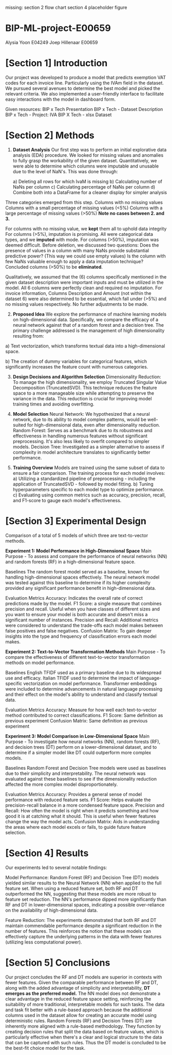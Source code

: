 missing: 
section 2 flow chart
section 4 placeholder figure

# BIP-ML-project-E00659
Alysia Yoon E04249
Joep Hillenaar E00659


# [Section 1] Introduction
Our project was developed to produce a model that predicts exemption VAT codes for each invoice line. Particularly using the IVAm field in the dataset. We pursued several avenues to determine the best model and picked the relevant criteria. We also implemented a user-friendly interface to facilitate easy interactions with the model in dashboard form. 

Given resources: 
BIP x Tech Presentation
BIP x Tech - Dataset Description 
BIP x Tech - Project: IVA
BIP X Tech - xlsx Dataset

# [Section 2] Methods

1. **Dataset Analysis**
   Our first step was to perform an initial explorative data analysis (EDA) procedure. We looked for missing values and anomalies to fully grasp the workability of the given dataset. Quantitatively, we were able to determine which columns were imputable and unusable due to the level of NaN's. This was done through:
   
   a) Deleting all rows for which IvaM is missing
   b) Calculating number of NaNs per column
   c) Calculating percentage of NaNs per column
   d) Combine both into a DataFrame for a cleaner display for simpler analysis
   
Three categories emerged from this step.
Columns with no missing values
Columns with a small percentage of missing values (<5%)
Columns with a large percentage of missing values (>50%)
**Note no cases between 2. and 3.**

For columns with no missing value, we **kept** them all to uphold data integrity
For columns (>5%), imputation is promising. All were categorical data types, and we **imputed** with mode.
For columns (>50%), imputation was deemed difficult.
Before deletion, we discussed two questions:
Does the presence of values in a column with many NaNs provide substantial predictive power? (This way we could use empty values)
Is the column with few NaNs valuable enough to apply a data imputation technique?
Concluded columns (>50%) to be **eliminated**. 

Qualitatively, we assumed that the (6) columns specifically mentioned in the given dataset description were important inputs and must be utilized in the model. All 6 columns were perfectly clean and required no imputation. For invoice information, Columns Description and Amount (not within the dataset 6) were also determined to be essential, which fall under (>5%) and  no missing values respectively. No further adjustments to be made.


2. **Proposed Idea**
We explore the performance of machine learning models on high-dimensional data. Specifically, we compare the efficacy of a neural network against that of a random forest and a decision tree. The primary challenge addressed is the management of high dimensionality resulting from:

  a) Text vectorization, which transforms textual data into a high-dimensional space.
  
  b) The creation of dummy variables for categorical features, which significantly increases the feature count with numerous categories.
  
3. **Design Decisions and Algorithm Selection**
Dimensionality Reduction: To manage the high dimensionality, we employ Truncated Singular Value Decomposition (TruncatedSVD). This technique reduces the feature space to a more manageable size while attempting to preserve the variance in the data. This reduction is crucial for improving model training times and avoiding overfitting.

4. **Model Selection**
Neural Network: We hypothesized that a neural network, due to its ability to model complex patterns, would be well-suited for high-dimensional data, even after dimensionality reduction.
Random Forest: Serves as a benchmark due to its robustness and effectiveness in handling numerous features without significant preprocessing. It's also less likely to overfit compared to simpler models.
Decision Tree: Investigated as a simpler alternative to assess if complexity in model architecture translates to significantly better performance.

5. **Training Overview**
Models are trained using the same subset of data to ensure a fair comparison. The training process for each model involves:
  a) Utilizing a standardized pipeline of preprocessing - including the application of TruncatedSVD - followed by model fitting.
  b) Tuning hyperparameters specific to each model type to optimize performance.
  c) Evaluating using common metrics such as accuracy, precision, recall, and F1-score to gauge each model's effectiveness.
  
# [Section 3] Experimental Design
Comparison of a total of 5 models of which three are text-to-vector methods.

**Experiment 1: Model Performance in High-Dimensional Space**
Main Purpose - To assess and compare the performance of neural networks (NN) and random forests (RF) in a high-dimensional feature space.

Baselines
The random forest model served as a baseline, known for handling high-dimensional spaces effectively.
The neural network model was tested against this baseline to determine if its higher complexity provided any significant performance benefit in high-dimensional data.

Evaluation Metrics
Accuracy: Indicates the overall rate of correct predictions made by the model.
F1 Score: a single measure that combines precision and recall. Useful when you have classes of different sizes and you want to ensure your model is both accurate and doesn't miss a significant number of instances. 
Precision and Recall: Additional metrics were considered to understand the trade-offs each model makes between false positives and false negatives.
Confusion Matrix: To gain deeper insights into the type and frequency of classification errors each model makes.

**Experiment 2: Text-to-Vector Transformation Methods**
Main Purpose - To compare the effectiveness of different text-to-vector transformation methods on model performance.

Baselines
English TFIDF used as a primary baseline due to its widespread use and efficacy.
Italian TFIDF used to determine the impact of language-specific vectorization on model performance.
Transformer embeddings were included to determine advancements in natural language processing and their effect on the model's ability to understand and classify textual data.

Evaluation Metrics
Accuracy: Measure for how well each text-to-vector method contributed to correct classifications.
F1 Score: Same definition as previous experiment
Confusion Matrix: Same definition as previous experiment

**Experiment 3: Model Comparison in Low-Dimensional Space**
Main Purpose - To investigate how neural networks (NN), random forests (RF), and decision trees (DT) perform on a lower-dimensional dataset, and to determine if a simpler model like DT could outperform more complex models.

Baselines
Random Forest and Decision Tree models were used as baselines due to their simplicity and interpretability.
The neural network was evaluated against these baselines to see if the dimensionality reduction affected the more complex model disproportionately.

Evaluation Metrics
Accuracy: Provides a general sense of model performance with reduced feature sets.
F1 Score: Helps evaluate the precision-recall balance in a more condensed feature space.
Precision and Recall: How often the model is right when it predicts something and how good it is at catching what it should. This is useful when fewer features change the way the model acts.
Confusion Matrix: Aids in understanding the areas where each model excels or fails, to guide future feature selection.


# [Section 4] Results
Our experiments led to several notable findings:

Model Performance:
Random Forest (RF) and Decision Tree (DT) models yielded similar results to the Neural Network (NN) when applied to the full feature set.
When using a reduced feature set, both RF and DT outperformed the NN, suggesting that these models are more robust to feature set reduction.
The NN's performance dipped more significantly than RF and DT in lower-dimensional spaces, indicating a possible over-reliance on the availability of high-dimensional data.

Feature Reduction:
The experiments demonstrated that both RF and DT maintain commendable performance despite a significant reduction in the number of features. This reinforces the notion that these models can effectively capture the underlying patterns in the data with fewer features (utilizing less computational power).


# [Section 5] Conclusions
Our project concludes the RF and DT models are superior in contexts with fewer features.
Given the comparable performance between RF and DT, along with the added advantage of simplicity and interpretability, **DT emerges as the preferred model.** The NN model does not demonstrate a clear advantage in the reduced feature space setting, reinforcing the suitability of more traditional, interpretable models for such tasks. The data and task fit better with a rule-based approach because the additional columns used in the dataset allow for creating an accurate model using deterministic rules. Random Forests (RF) and Decision Trees (DT) are inherently more aligned with a rule-based methodology. They function by creating decision rules that split the data based on feature values, which is particularly effective when there's a clear and logical structure to the data that can be captured with such rules. Thus the DT model is concluded to be the best-fit choice model for the task. 









